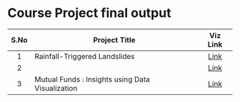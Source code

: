 # Course Project final output 

| S.No  | Project Title | Viz Link |
|:------:|---------------|:-------------------:|
|    1   | Rainfall-Triggered Landslides | [Link](https://drive.google.com/file/d/1q2qoU9f6WYyr7Fmv47B0qZ6ssufcWotP/view?usp=share_link) |
|    2   | | [Link]() |
|    3   | Mutual Funds : Insights using Data Visualization| [Link](https://drive.google.com/file/d/1rGB0EDO8kTRLyB-ERS16MNhl3SKcfs9n/view?usp=sharing) |
